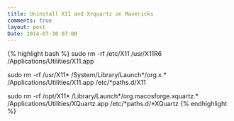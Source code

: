 ```yaml
---
title: Uninstall X11 and Xrquartz on Mavericks
comments: true
layout: post
Date: 2014-07-30 07:00
---
```

{% highlight bash %}
sudo rm -rf /etc/X11 /usr/X11R6 /Applications/Utilities/X11.app

sudo rm -rf /usr/X11* /System/Library/Launch*/org.x.* /Applications/Utilities/X11.app /etc/*paths.d/X11
	
sudo rm -rf /opt/X11* /Library/Launch*/org.macosforge.xquartz.* /Applications/Utilities/XQuartz.app /etc/*paths.d/*XQuartz
{% endhighlight %}